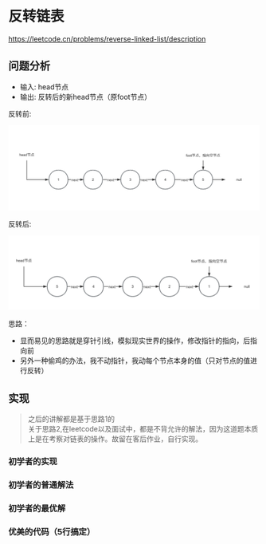 # 反转链表 

https://leetcode.cn/problems/reverse-linked-list/description


## 问题分析<BR>

- 输入: head节点
- 输出: 反转后的新head节点（原foot节点）<BR>

反转前: 

![alt text](image.png)

反转后:

![alt text](image-1.png)


思路：

- 显而易见的思路就是穿针引线，模拟现实世界的操作，修改指针的指向，后指向前
- 另外一种偷鸡的办法，我不动指针，我动每个节点本身的值（只对节点的值进行反转）

## 实现

> 之后的讲解都是基于思路1的<BR>
> 关于思路2,在leetcode以及面试中，都是不背允许的解法，因为这道题本质上是在考察对链表的操作。故留在客后作业，自行实现。

### 初学者的实现

### 初学者的普通解法

### 初学者的最优解

### 优美的代码（5行搞定）



